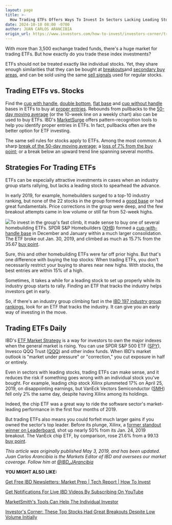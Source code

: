 ```yaml
---
layout: page
title: >-
  How Trading ETFs Offers Ways To Invest In Sectors Lacking Leading Stocks
date: 2024-10-10 08:00 -0700
author: JUAN CARLOS ARANCIBIA
origin_url: https://www.investors.com/how-to-invest/investors-corner/trading-etfs-stock-sector-plays/
---
```


With more than 3,500 exchange traded funds, there's a huge market for trading ETFs. But how exactly do you trade these index investments?

ETFs should not be treated exactly like individual stocks. Yet, they share enough similarities that they can be bought at [breakouts](https://www.investors.com/how-to-invest/investors-corner/what-is-stock-breakout/)and [secondary buy areas](https://www.investors.com/how-to-invest/investors-corner/how-to-buy-stocks-why-the-10-week-moving-average-offers-new-entry-points/), and can be sold using the same [sell signals](https://www.investors.com/ibd-university/how-to-sell/) used for regular stocks.

## Trading ETFs vs. Stocks

Find the [cup with handle](https://www.investors.com/how-to-invest/investors-corner/the-basics-how-to-analyze-a-stocks-cup-with-handle/), [double bottom](https://www.investors.com/how-to-invest/investors-corner/stock-charts-difference-between-double-bottom-flat-base/), [flat base](https://www.investors.com/how-to-invest/investors-corner/chart-patterns-101-in-a-flat-base-dull-trade-can-be-positive-action/) and [cup without handle](https://www.investors.com/how-to-invest/investors-corner/corner-cup-without-handle/) bases in ETFs to buy at [proper entries](https://www.investors.com/how-to-invest/investors-corner/chart-reading-basics-how-a-buy-point-marks-a-time-of-opportunity/). Rebounds from pullbacks to the [50-day moving average](https://www.investors.com/how-to-invest/investors-corner/how-to-buy-stocks-why-the-10-week-moving-average-offers-new-entry-points/) (or the 10-week line on a weekly chart) also can be used to buy ETFs. IBD's [MarketSurge](https://get.investors.com/marketsurge/?artProdLink=MarketSurge) offers pattern-recognition tools to help you identify proper entries in ETFs. In fact, pullbacks often are the better option for ETF investing.

The same sell rules for stocks apply to ETFs. Among the most common: A sharp [break of the 50-day moving average;](https://www.investors.com/how-to-invest/investors-corner/when-to-sell-stocks-big-break-below-50-day-line-can-mark-end-of-a-huge-run/) a [loss of 7% from the buy point;](https://www.investors.com/how-to-invest/investors-corner/still-the-no-1-rule-for-stock-investors-always-cut-your-losses-short/) or a break below an upward trend line spanning several months.

## Strategies For Trading ETFs

ETFs can be especially attractive investments in cases when an industry group starts rallying, but lacks a leading stock to spearhead the advance.

In early 2019, for example, homebuilders surged to a top-10 industry ranking, but none of the 22 stocks in the group formed a [good base](https://www.investors.com/how-to-invest/investors-corner/how-to-trade-stocks-base-stock-charts/) or had great fundamentals. Price corrections in the group were deep, and the few breakout attempts came in low volume or still far from 52-week highs.

![](https://www.investors.com/wp-content/uploads/2019/05/ICxhb050619-249x300.jpg)To invest in the group's fast climb, it made sense to buy one of several homebuilding ETFs. SPDR S&P Homebuilders ([XHB](https://research.investors.com/quote.aspx?symbol=XHB)) formed a [cup-with-handle base](https://www.investors.com/how-to-invest/investors-corner/how-to-buy-stocks-cup-with-handle-base-alibaba-stock-buy-point/) in December and January within a much larger consolidation. The ETF broke out Jan. 30, 2019, and climbed as much as 15.7% from the 35.67 [buy point](https://www.investors.com/how-to-invest/investors-corner/chart-reading-basics-how-a-buy-point-marks-a-time-of-opportunity/).

Sure, this and other homebuilding ETFs were far off prior highs. But that's one difference with buying the top stocks: When trading ETFs, you don't necessarily restrict your buying to shares near new highs. With stocks, the best entries are within 15% of a high.

Sometimes, it takes a while for a leading stock to set up properly while its industry group starts to rally. Finding an ETF that tracks the industry helps investors get in early.

So, if there's an industry group climbing fast in the [IBD 197 industry group rankings](https://www.investors.com/data-tables/industry-group-rankings-may-01-2019/), look for an ETF that tracks the industry. It can give you an early way of investing in the move.

## Trading ETFs Daily

IBD's [ETF Market Strategy](https://leaderboard.investors.com//#/market/etfmarketstrategy) is a way for investors to own the major indexes when the general market is rising. You can use SPDR S&P 500 ETF ([SPY](https://research.investors.com/quote.aspx?symbol=SPY)), Invesco QQQ Trust ([QQQ](https://research.investors.com/quote.aspx?symbol=QQQ)) and other index funds. When IBD's market outlook is "market under pressure" or "correction," you cut exposure in half or entirely.

Even in sectors with leading stocks, trading ETFs can make sense, and it reduces the risk if something goes wrong with an individual stock you've bought. For example, leading chip stock Xilinx plummeted 17% on April 25, 2019, on disappointing earnings, but VanEck Vectors Semiconductor ([SMH](https://research.investors.com/quote.aspx?symbol=SMH)) fell only 2% the same day, despite having Xilinx among its holdings.

Indeed, the chip ETF was a great way to ride the software sector's market-leading performance in the first four months of 2019.

But trading ETFs also means you could forfeit much larger gains if you owned the sector's top leader. Before its plunge, Xilinx, a [former standout winner on Leaderboard](https://leaderboard.investors.com/#/leaders/leadersnearabuypoint), shot up nearly 50% from its Jan. 24, 2019 breakout. The VanEck chip ETF, by comparison, rose 21.6% from a 99.13 [buy point](https://www.investors.com/how-to-invest/investors-corner/chart-reading-basics-how-a-buy-point-marks-a-time-of-opportunity/).

_This article was originally published May 3, 2019, and has been updated._ _Juan Carlos Arancibia is the Markets Editor of IBD and oversees our market coverage. Follow him at [@IBD_JArancibia](https://twitter.com/ibd_jarancibia)_

**YOU MIGHT ALSO LIKE:**

[Get Free IBD Newsletters: Market Prep \| Tech Report \| How To Invest](https://shop.investors.com/offer/splashresponsive.aspx?id=newsletters-howtoinvest)

[Get Notifications For Live IBD Videos By Subscribing On YouTube](https://www.youtube.com/investorsbusinessdaily)

[MarketSmith's Tools Can Help The Individual Investor](https://marketsmith.investors.com/?src=A012BF)

[Investor's Corner: These Top Stocks Had Great Breakouts Despite Low Volume Initially](https://www.investors.com/how-to-invest/investors-corner/why-apple-nvidia-breakouts-still-worked-despite-light-volume/)
